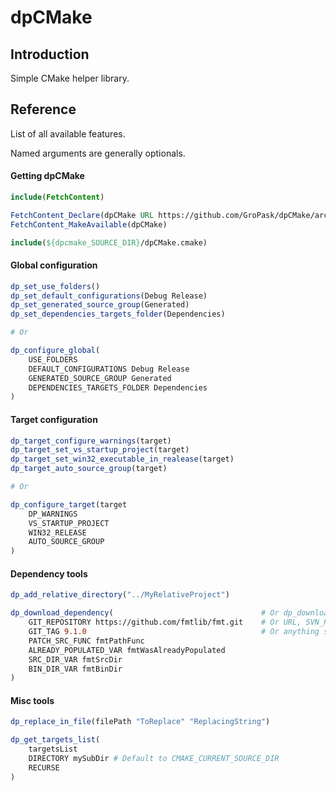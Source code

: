 # dpCMake

## Introduction
Simple CMake helper library.

## Reference
List of all available features.

Named arguments are generally optionals.

#### Getting dpCMake
```cmake
include(FetchContent)

FetchContent_Declare(dpCMake URL https://github.com/GroPask/dpCMake/archive/refs/tags/v0.0.3.zip)
FetchContent_MakeAvailable(dpCMake)

include(${dpcmake_SOURCE_DIR}/dpCMake.cmake)
```

#### Global configuration
```cmake
dp_set_use_folders()
dp_set_default_configurations(Debug Release)
dp_set_generated_source_group(Generated)
dp_set_dependencies_targets_folder(Dependencies)

# Or

dp_configure_global(
    USE_FOLDERS
    DEFAULT_CONFIGURATIONS Debug Release
    GENERATED_SOURCE_GROUP Generated
    DEPENDENCIES_TARGETS_FOLDER Dependencies
)
```

#### Target configuration
```cmake
dp_target_configure_warnings(target)
dp_target_set_vs_startup_project(target)
dp_target_set_win32_executable_in_realease(target)
dp_target_auto_source_group(target)

# Or

dp_configure_target(target
    DP_WARNINGS
    VS_STARTUP_PROJECT
    WIN32_RELEASE
    AUTO_SOURCE_GROUP
)
```
#### Dependency tools
```cmake
dp_add_relative_directory("../MyRelativeProject")

dp_download_dependency(                                 # Or dp_download_and_add_dependency
    GIT_REPOSITORY https://github.com/fmtlib/fmt.git    # Or URL, SVN_REPOSITORY, HG_REPOSITORY, CVS_REPOSITORY
    GIT_TAG 9.1.0                                       # Or anything supported by FetchContent_Declare
    PATCH_SRC_FUNC fmtPathFunc
    ALREADY_POPULATED_VAR fmtWasAlreadyPopulated
    SRC_DIR_VAR fmtSrcDir
    BIN_DIR_VAR fmtBinDir
)
```

#### Misc tools
```cmake
dp_replace_in_file(filePath "ToReplace" "ReplacingString")

dp_get_targets_list(
    targetsList
    DIRECTORY mySubDir # Default to CMAKE_CURRENT_SOURCE_DIR
    RECURSE
)
```
